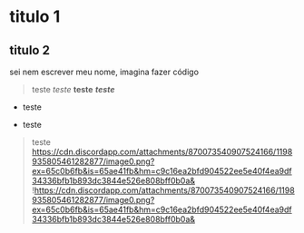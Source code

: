 # titulo 1
## titulo 2
sei nem escrever meu nome, imagina fazer código
> teste
*teste*
**teste**
***teste***
- teste
* teste
> teste
https://cdn.discordapp.com/attachments/870073540907524166/1198935805461282877/image0.png?ex=65c0b6fb&is=65ae41fb&hm=c9c16ea2bfd904522ee5e40f4ea9df34336bfb1b893dc3844e526e808bff0b0a&
!https://cdn.discordapp.com/attachments/870073540907524166/1198935805461282877/image0.png?ex=65c0b6fb&is=65ae41fb&hm=c9c16ea2bfd904522ee5e40f4ea9df34336bfb1b893dc3844e526e808bff0b0a&

